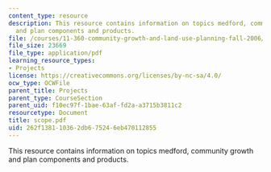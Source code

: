 ```yaml
---
content_type: resource
description: This resource contains information on topics medford, community growth
  and plan components and products.
file: /courses/11-360-community-growth-and-land-use-planning-fall-2006/262f138110362db675246eb470112855_scope.pdf
file_size: 23669
file_type: application/pdf
learning_resource_types:
- Projects
license: https://creativecommons.org/licenses/by-nc-sa/4.0/
ocw_type: OCWFile
parent_title: Projects
parent_type: CourseSection
parent_uid: f10ec97f-1bae-63af-fd2a-a3715b3811c2
resourcetype: Document
title: scope.pdf
uid: 262f1381-1036-2db6-7524-6eb470112855
---
```

This resource contains information on topics medford, community growth and plan components and products.